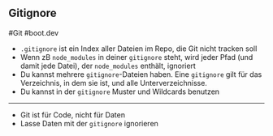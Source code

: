 ## Gitignore

#Git #boot.dev

- `.gitignore` ist ein Index aller Dateien im Repo, die Git nicht tracken soll
- Wenn zB `node_modules` in deiner `gitignore` steht, wird jeder Pfad (und damit jede Datei), der `node_modules` enthält, ignoriert
- Du kannst mehrere `gitignore`-Dateien haben. Eine `gitignore` gilt für das Verzeichnis, in dem sie ist, und alle Unterverzeichnisse.
- Du kannst in der `gitignore` Muster und Wildcards benutzen

---

- Git ist für Code, nicht für Daten
- Lasse Daten mit der `gitignore` ignorieren
